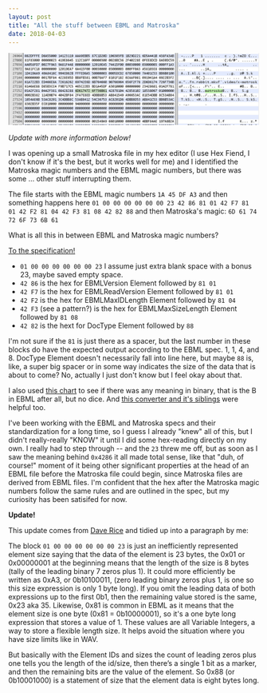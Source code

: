 ```yaml
---
layout: post
title: "All the stuff between EBML and Matroska"
date: 2018-04-03
---
```


![magic hat](/images/magic-hat3.jpg) 

*Update with more information below!*  

I was opening up a small Matroska file in my hex editor (I use Hex Fiend, I don't know if it's the best, but it works well for me) and I identified the Matroska magic numbers and the EBML magic numbers, but there was some ... other stuff interrupting them.

The file starts with the EBML magic numbers `1A 45 DF A3` and then something happens here `01 00 00 00 00 00 00 23 42 86 81 01 42 F7 81 01 42 F2 81 04 42 F3 81 08 42 82 88` and then Matroska's magic: `6D 61 74 72 6F 73 6B 61`

What is all this in between EBML and Matroska magic numbers?

[To the specification!](https://github.com/Matroska-Org/ebml-specification/blob/master/specification.markdown#ebml-header)

- `01 00 00 00 00 00 00 23` I assume just extra blank space with a bonus 23, maybe saved empty space.  
- `42 86` is the hex for EBMLVersion Element followed by `81 01`  
- `42 F7` is the hex for EBMLReadVersion Element followed by `81 01`  
- `42 F2` is the hex for EBMLMaxIDLength Element followed by `81 04`  
- `42 F3` (see a pattern?) is the hex for EBMLMaxSizeLength Element followed by `81 08`  
- `42 82` is the hext for DocType Element followed by `88`  

I'm not sure if the `81` is just there as a spacer, but the last number in these blocks do have the expected output according to the EBML spec. 1, 1, 4, and 8. DocType Element doesn't necessarily fall into line here, but maybe `88` is, like, a super big spacer or in some way indicates the size of the data that is about to come? No, actually I just don't know but I feel okay about that.

I also used [this chart](http://www.aboutmyip.com/AboutMyXApp/AsciiChart.jsp) to see if there was any meaning in binary, that is the B in EBML after all, but no dice. And [this converter and it's siblings](https://www.rapidtables.com/convert/number/hex-to-binary.html) were helpful too.

I've been working with the EBML and Matroska specs and their standardization for a long time, so I guess I already "knew" all of this, but I didn't really-really "KNOW" it until I did some hex-reading directly on my own. I really had to step through -- and the `23` threw me off, but as soon as I saw the meaning behind `0x4286` it all made total sense, like that "duh, of course!" moment of it being other significant properties at the head of an EBML file before the Matroska file could begin, since Matroska files are derived from EBML files. I'm confident that the hex after the Matroska magic numbers follow the same rules and are outlined in the spec, but my curiosity has been satisifed for now.

**Update!**  

This update comes from [Dave Rice](http://dericed.com) and tidied up into a paragraph by me:  

The block `01 00 00 00 00 00 00 23` is just an inefficiently represented element size saying that the data of the element is 23 bytes, the 0x01 or 0x00000001 at the beginning means that the length of the size is 8 bytes (tally of the leading binary 7 zeros plus 1). It could more efficiently be written as 0xA3, or 0b10100011, (zero leading binary zeros plus 1, is one so this size expression is only 1 byte long). If you omit the leading data of both expressions up to the first 0b1, then the remaining value stored is the same, 0x23 aka 35. Likewise, 0x81 is common in EBML as it means that the element size is one byte (0x81 = 0b10000001), so it's a one byte long expression that stores a value of 1. These values are all Variable Integers, a way to store a flexible length size. It helps avoid the situation where you have size limits like in WAV.

But basically with the Element IDs and sizes the count of leading zeros plus one tells you the length of the id/size, then there’s a single 1 bit as a marker, and then the remaining bits are the value of the element. So 0x88 (or 0b10001000) is a statement of size that the element data is eight bytes long.



